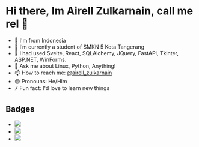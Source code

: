 # Hi there,  Im Airell Zulkarnain, call me rel 👋
- 📍 I'm from Indonesia
- 🔭 I’m currently a student of SMKN 5 Kota Tangerang
- 🌱 I had used Svelte, React, SQLAlchemy, JQuery, FastAPI, Tkinter, ASP.NET, WinForms.
- 💬 Ask me about Linux, Python, Anything!
- 📫 How to reach me: <a href="https://instagram.com/airell_zulkarnain">@airell_zulkarnain</a>
- 😄 Pronouns: He/Him
- ⚡ Fun fact: I'd love to learn new things
## Badges
- <img src="https://www.codewars.com/users/airellzulkarnain/badges/small">
- <img src="https://github-readme-stats.vercel.app/api?username=airellzulkarnain&show_icons=true&theme=dracula">
- <img src="https://github-profile-trophy.vercel.app/?username=airellzulkarnain&theme=dracula">

